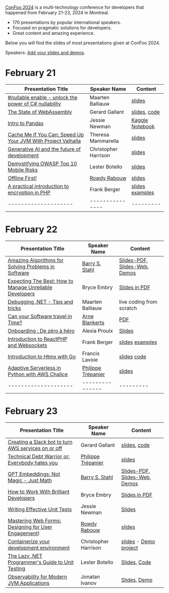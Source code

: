 [ConFoo 2024](https://www.confoo.ca/en/2024) is a multi-technology conference for developers that happened from February 21-23, 2024 in Montreal.

- 170 presentations by popular international speakers.
- Focused on pragmatic solutions for developers.
- Great content and amazing experience.

Below you will find the slides of most presentations given at ConFoo 2024.

Speakers: [Add your slides and demos](CONTRIBUTING.md).


# February 21


| Presentation Title | Speaker Name  | Content |
|--------------------|---------------|---------|
| [#nullable enable - unlock the power of C# nullability](https://confoo.ca/en/2024/session/nullable-enable-unlock-the-power-of-c-nullability) | Maarten Balliauw | [slides](2024-02-21/nullability-csharp_maarten-balliauw.pdf) |
| [The State of WebAssembly](https://confoo.ca/en/2024/session/the-state-of-webassembly) | Gerard Gallant | [slides](https://github.com/confooca/2024/blob/main/2024-02-21/The_State_of_WebAssembly-Gerard_Gallant.pdf), [code](https://github.com/confooca/2024/blob/main/2024-02-21/The_State_of_WebAssembly-Gerard_Gallant.zip) |
| [Intro to Pandas](https://confoo.ca/en/2024/session/intro-to-pandas) | Jessie Newman | [Kaggle Notebook](https://www.kaggle.com/code/jessienewman/notebooka4f6873f84) |
| [Cache Me If You Can: Speed Up Your JVM With Project Valhalla](https://confoo.ca/en/2024/session/cache-me-if-you-can-speed-up-your-jvm-with-project-valhalla) | Theresa Mammarella | [slides](2024-02-21/Cache_Me_If_You_Can-Theresa_Mammarella.pdf) |
| [Generative AI and the future of development](https://confoo.ca/en/2024/session/generative-ai-and-the-future-of-development) | Christopher Harrison | [slides](2024-02-21/gen-ai-development-Christopher-Harrison.pdf)
| [Demystifying OWASP Top 10 Mobile Risks](https://confoo.ca/en/2024/session/demystifying-owasp-top-10-mobile-risks) | Lester Botello | [slides](2024-02-21/Demystifying-OWASP-Top-10-Mobile-Risks-Lester-Botello.pdf) |
| [Offline First!](https://confoo.ca/en/2024/session/offline-first) | [Rowdy Rabouw](https://rowdy.codes) | [slides](2024-02-21/offline_first_rowdy_rabouw.pdf) | 
| [A practical introduction to encryption in PHP](https://confoo.ca/en/2024/session/practical-intro-to-encryption-in-php) | Frank Berger | [slides](2024-02-21/a_practical_introduction_to_encryption_in_php-frank_berger.pdf) [examples](https://github.com/codeseveneleven/talk-intro-to-encryption)|
|--------------------|---------------|---------|

# February 22

| Presentation Title | Speaker Name  | Content |
|--------------------|---------------|---------|
| [Amazing Algorithms for Solving Problems in Software](https://confoo.ca/en/2024/session/amazing-algorithms-for-solving-problems-in-software) | [Barry S. Stahl](https://www.cognitiveinheritance.com) | [Slides-PDF](./2024-02-22/Amazing_Algorithms-Barry_S_Stahl.pdf), [Slides-Web](https://amazingalgorithms.azurewebsites.net/), [Demos](https://github.com/bsstahl/AIDemos/wiki/VotingAmoebas) |
| [Expecting The Best: How to Manage Unreliable Developers]() | Bryce Embry | [Slides in PDF](2024-02-22/expecting_the_best_how_to_manage_unreliable_developers-bryce_embry.pdf) |
| [Debugging .NET - Tips and tricks](https://confoo.ca/en/2024/session/expecting-the-best-how-to-manage-unreliable-developers) | Maarten Balliauw | live coding from scratch |
| [Can your Software travel in Time?](https://confoo.ca/en/2024/session/can-your-software-travel-in-time) | [Arne Blankerts](https://thephp.cc/company/consultants/arne-blankerts) | [PDF](2024-02-22/Can-your-Software-travel-in-Time-Arne-Blankerts.pdf) |
| [Onboarding : De zéro à héro](https://confoo.ca/en/2024/session/onboarding-de-zero-a-heros) | Alexia Proulx | [Slides](2024-02-22/onboarding_de_zero_a_hero-alexia_proulx.pdf) |
| [Introduction to ReactPHP and Websockets](https://confoo.ca/en/2024/session/introduction-to-reactphp-and-websockets) | Frank Berger | [slides](2024-02-22/introduction_to_reactphp_and_websockets-frank_berger.pdf) [examples](https://github.com/codeseveneleven/talk-websockets)|
| [Introduction to Htmx with Go](https://confoo.ca/en/2024/session/introduction-to-htmx) | Francis Lavoie | [slides](2024-02-22/Introduction_to_Htmx_with_Go-Francis_Lavoie.pdf) [code](https://github.com/francisl/htmx-go-intro/)|
| [Adaptive Serverless in Python with AWS Chalice](https://confoo.ca/en/2024/session/adaptive-serverless-in-python-with-aws-chalice) | [Philippe Trépanier](https://www.linkedin.com/in/philippe-trepanier/) | [slides](2024-02-22/adaptive_serverless_in_python_with_aws_chalice-philippe_trepanier.pdf) |
|--------------------|---------------|---------|

# February 23

| Presentation Title | Speaker Name  | Content |
|--------------------|---------------|---------|
| [Creating a Slack bot to turn AWS services on or off](https://confoo.ca/en/2024/session/creating-a-slack-bot-to-turn-aws-services-on-or-off) | Gerard Gallant | [slides](https://github.com/confooca/2024/blob/main/2024-02-23/Creating_a_Slack_bot_to_turn_AWS_services_on_or_off-Gerard_Gallant.pdf), [code](https://github.com/confooca/2024/blob/main/2024-02-23/Creating_a_Slack_bot_to_turn_AWS_services_on_or_off-Gerard_Gallant.zip) |
| [Technical Debt Warrior or: Everybody hates you](https://confoo.ca/en/2024/session/technical-debt-warrior-or-everybody-hates-you) | [Philippe Trépanier](https://www.linkedin.com/in/philippe-trepanier/) | [slides](2024-02-23/technical_debt_warrior_or_everybody_hates_you-philippe_trepanier.pdf) |
| [GPT Embeddings: Not Magic - Just Math](https://confoo.ca/en/2024/session/gpt-embeddings-not-magic-just-math) | [Barry S. Stahl](https://www.cognitiveinheritance.com) | [Slides-PDF](./2024-02-23/GPT_Embeddings-Barry_S_Stahl.pdf), [Slides-Web](https://introtoembeddings.azurewebsites.net/), [Demos](https://github.com/bsstahl/AIDemos/wiki/Embeddings) |
| [How to Work With Brilliant Developers](https://confoo.ca/en/2024/session/how-to-work-with-brilliant-developers) | Bryce Embry     | [Slides in PDF](2024-02-23/how_to_work_with_brilliant_developers-bryce_embry.pdf) |
| [Writing Effective Unit Tests](https://confoo.ca/en/2024/session/writing-effective-unit-tests) | Jessie Newman | [Slides](https://github.com/confooca/2024/blob/main/2024-02-23/Writing_Effective_Unit_Tests-Jessie_Newman.pdf) |
| [Mastering Web Forms: Designing for User Engagement](https://confoo.ca/en/2024/session/mastering-web-forms-designing-for-user-engagement)) | [Rowdy Rabouw](https://rowdy.codes) | [slides](2024-02-23/mastering_web_forms_rowdy_rabouw.pdf) | 
| [Containerize your development environment](https://confoo.ca/en/2024/session/contain-erize-your-dev-environment-to-free-yourself) | Christopher Harrison | [slides](./2024-02-23/containerize-your-dev-environment.pdf) - [Demo project](https://github.com/GeekTrainer/confoo-django-demo)
| [The Lazy .NET Programmer's Guide to Unit Testing](https://confoo.ca/en/2024/session/the-lazy-net-programmer-s-guide-to-unit-testing) | Lester Botello | [Slides](2024-02-23/The-Lazy-Programmers-Guide-To-Unit-Testing.pdf), [Code](https://github.com/lesterbotello/ConFoo2024)
| [Observability for Modern JVM Applications](https://confoo.ca/en/2024/session/observability-for-modern-jvm-applications) | Jonatan Ivanov | [Slides](2024-02-23/observability_for_modern_jvm_applications-jonatan_ivanov.pdf), [Demo](https://github.com/jonatan-ivanov/teahouse/tree/2024-confoo)
